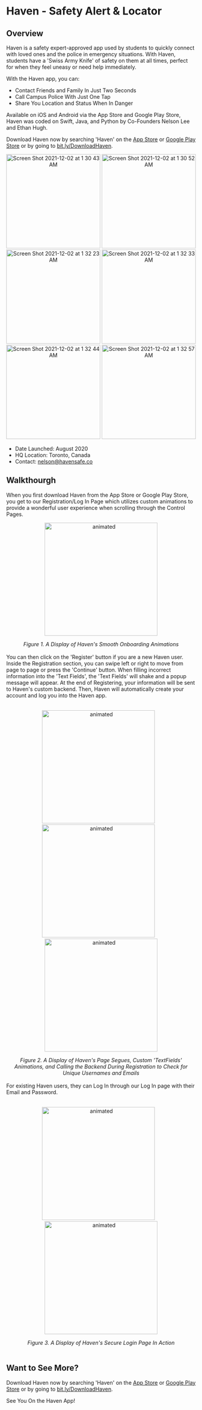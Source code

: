 <h1>
  Haven - Safety Alert & Locator
</h1>

<h2>
  Overview
</h2>

Haven is a safety expert-approved app used by students to quickly connect with loved ones and the police in emergency situations. With Haven, students have a 'Swiss Army Knife' of safety on them at all times, perfect for when they feel uneasy or need help immediately.

With the Haven app, you can:
- Contact Friends and Family In Just Two Seconds
- Call Campus Police With Just One Tap
- Share You Location and Status When In Danger

Available on iOS and Android via the App Store and Google Play Store, Haven was coded on Swift, Java, and Python by Co-Founders Nelson Lee and Ethan Hugh.

Download Haven now by searching 'Haven' on the [App Store](https://apps.apple.com/ca/app/haven/id1569921454) or [Google Play Store](https://play.google.com/store/apps/details?id=com.havensafe.havenandroid&hl=en_CA&gl=US) or by going to [bit.ly/DownloadHaven](bit.ly/DownloadHaven).

<p align="center">
  <img width="250" alt="Screen Shot 2021-12-02 at 1 30 43 AM" src="https://user-images.githubusercontent.com/85120900/144370150-5b60f395-4b0c-4967-b095-dc0ea7a9a171.png">
  <img width="250" alt="Screen Shot 2021-12-02 at 1 30 52 AM" src="https://user-images.githubusercontent.com/85120900/144370151-a8098832-a62d-4fca-b15d-f33f989c926c.png">
  <img width="250" alt="Screen Shot 2021-12-02 at 1 32 23 AM" src="https://user-images.githubusercontent.com/85120900/144370152-9f4bb09b-7554-4029-a81a-65172de38813.png">
  <img width="250" alt="Screen Shot 2021-12-02 at 1 32 33 AM" src="https://user-images.githubusercontent.com/85120900/144370154-8953d3f8-c1df-4f15-a081-b4b605cc1bbe.png">
  <img width="250" alt="Screen Shot 2021-12-02 at 1 32 44 AM" src="https://user-images.githubusercontent.com/85120900/144370156-09212671-a082-4337-9ecb-44c06c000f33.png">
  <img width="250" alt="Screen Shot 2021-12-02 at 1 32 57 AM" src="https://user-images.githubusercontent.com/85120900/144370158-aca3fac7-2d9a-4004-bdb3-d8b1110a02df.png">
</p>

- Date Launched: August 2020
- HQ Location: Toronto, Canada
- Contact: nelson@havensafe.co

<h2>
  Walkthourgh
</h2>

When you first download Haven from the App Store or Google Play Store, you get to our Registration/Log In Page which utilizes custom animations to provide a wonderful user experience when scrolling through the Control Pages. 
<br>
<p align="center">
  <img src = "https://user-images.githubusercontent.com/85120900/144627941-0cb14c0e-1b53-460b-99f2-efd3d4b6237c.gif" width = "300" alt = "animated" />
</p>
<div align="center">
  <i>
    Figure 1. A Display of Haven's Smooth Onboarding Animations
  </i> 
</div>
<br>
You can then click on the 'Register' button if you are a new Haven user. Inside the Registration section, you can swipe left or right to move from page to page or press the 'Continue' button. When filling incorrect information into the 'Text Fields', the 'Text Fields' will shake and a popup message will appear. At the end of Registering, your information will be sent to Haven's custom backend. Then, Haven will automatically create your account and log you into the Haven app.
<br>
<br>
<p align="center">
  <img src = "https://user-images.githubusercontent.com/85120900/144629561-31d2fbdc-e277-472b-be64-f74e0b60b213.gif" width = "300" alt = "animated" />
  <img width = "10" />
  <img src = "https://user-images.githubusercontent.com/85120900/144678613-7d2001bd-de91-4f23-b6fd-becce7848587.gif" width = "300" alt = "animated" />
  <img width = "10" />
  <img src = "https://user-images.githubusercontent.com/85120900/144676763-63ef1138-6a5a-445c-8c9d-3767884ec3cb.gif" width = "300" alt = "animated" />
</p>
<div align="center">
  <i>
    Figure 2. A Display of Haven's Page Segues, Custom 'TextFields' Animations, and Calling the Backend During Registration to Check for Unique Usernames and Emails
  </i> 
</div>
<br>
For existing Haven users, they can Log In through our Log In page with their Email and Password.
<br>
<br>
<p align="center">
  <img src = "https://user-images.githubusercontent.com/85120900/144680249-1f38e5b7-fef5-4d8e-843d-bb9dbdb94d58.gif" width = "300" alt = "animated" />
  <img width = "10" />
  <img src = "https://user-images.githubusercontent.com/85120900/144680253-e0c70968-5b2b-4ff3-bd6e-02cfa5bc30f8.gif" width = "300" alt = "animated" />
</p>
<div align="center">
  <i>
    Figure 3. A Display of Haven's Secure Login Page In Action
  </i> 
</div>

<br>
<h2>
  Want to See More?
</h2>

Download Haven now by searching 'Haven' on the [App Store](https://apps.apple.com/ca/app/haven/id1569921454) or [Google Play Store](https://play.google.com/store/apps/details?id=com.havensafe.havenandroid&hl=en_CA&gl=US) or by going to [bit.ly/DownloadHaven](bit.ly/DownloadHaven).

See You On the Haven App!

